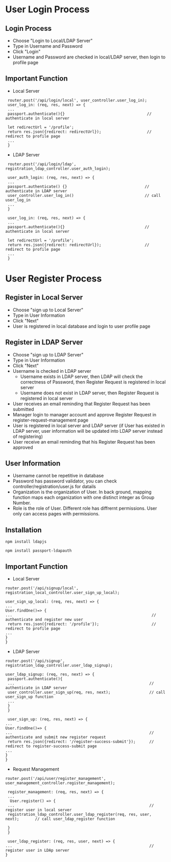 # User Login Process

## Login Process

 - Choose "Login to Local/LDAP Server"
 - Type in Username and Password
 - Click "Login"
 - Username and Password are checked in local/LDAP server, then login to profile page
 
## Important Function
- Local Server
 ```
  router.post('/api/login/local', user_controller.user_log_in);
  user_log_in: (req, res, next) => {
  ...
  passport.authenticate(){}                                    // authenticate in local server
  
  let redirectUrl = '/profile';
  return res.json({redirect: redirectUrl});                    // redirect to profile page
  ...
  }
 ```
 - LDAP Server
 ```
  router.post('/api/login/ldap', registration_ldap_controller.user_auth_login);
  
  user_auth_login: (req, res, next) => {
  ...
  passport.authenticate() {}                                  // authenticate in LDAP server
  user_controller.user_log_in()                               // call user_log_in
  ...
  }
  
  user_log_in: (req, res, next) => {
  ...
  passport.authenticate(){}                                   // authenticate in local server
  
  let redirectUrl = '/profile';
  return res.json({redirect: redirectUrl});                   // redirect to profile page
  ...
  }
 ```


# User Register Process

## Register in Local Server

 - Choose "sign up to Local Server"
 - Type in User Information
 - Click "Next"
 - User is registered in local database and login to user profile page
 
## Register in LDAP Server

 - Choose "sign up to LDAP Server"
 - Type in User Information
 - Click "Next"
 - Username is checked in LDAP server
      - Username exists in LDAP server, then LDAP will check the correctness of Password, then Register Request is registered in local server
      - Username does not exist in LDAP server, then Register Request is registered in local server
 - User receives an email reminding that Register Request has been submitted
 - Manager login to manager account and approve Register Request in register-request-management page
 - User is registered in local server and LDAP server (if User has existed in LDAP server, user information will be updated into LDAP server instead of registering)
 - User receive an email reminding that his Register Request has been approved
 
## User Information

 - Username cannot be repetitive in database
 - Password has password validator, you can check controller/registration/user.js for datails
 - Organization is the organization of User. In back ground, mapping function maps each organization with one distinct integer as Group Number.
 - Role is the role of User. Different role has diffrernt permissions. User only can access pages with permissions.
 
## Installation
```
npm install ldapjs
```
```
npm install passport-ldapauth
```
## Important Function
 
 - Local Server
 ```
 router.post('/api/signup/local', registration_local_controller.user_sign_up_local);
 
 user_sign_up_local: (req, res, next) => {
 ...
 User.findOne()=> {                       
 ...                                                             // authenticate and register new user
  return res.json({redirect: '/profile'});                       // redirect to profile page
 ...
 }
 }
 ```
 - LDAP Server
 ```
 router.post('/api/signup', registration_ldap_controller.user_ldap_signup);
 
 user_ldap_signup: (req, res, next) => {
  passport.authenticate(){
  ...                                                           // authenticate in LDAP server
  user_controller.user_sign_up(req, res, next);                 // call user_sign_up function
  ... 
  }                              
  }
  
  user_sign_up: (req, res, next) => {
 ...
 User.findOne()=> {                       
 ...                                                            // authenticate and submit new register request
  return res.json({redirect: '/register-success-submit'});      // redirect to register-success-submit page
 ...
 }
 }
  ```
 - Request Management
 ```
 router.post('/api/user/register_management', user_management_controller.register_management);
 
  register_management: (req, res, next) => {
  ...                                                    
   User.register() => {
  ...                                                           // register user in local server
  registration_ldap_controller.user_ldap_register(req, res, user, next);       // call user_ldap_register function
  
  }
  }
  
  user_ldap_register: (req, res, user, next) => {
 ...                                                            // register user in LDAp server
 }
 ```
 
 
 
 
 
 

